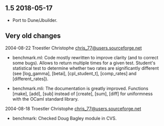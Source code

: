 1.5 2018-05-17
--------------

- Port to Dune/Jbuilder.



Very old changes
----------------

2004-08-22  Troestler Christophe  <chris_77@users.sourceforge.net>

* benchmark.ml: Code mostly rewritten to improve clarity (and to
  correct some bugs).  Allows to return multiple times for a given
  test.  Student's statistical test to determine whether two rates
  are significantly different (see [log_gamma], [betai],
  [cpl_student_t], [comp_rates] and [different_rates]).

* benchmark.mli: The documentation is greatly improved.  Functions
  [make], [add], [sub] instead of [create], [sum], [diff] for
  uniformness with the OCaml standard library.

2004-08-18  Troestler Christophe  <chris_77@users.sourceforge.net>

* benchmark: Checked Doug Bagley module in CVS.
